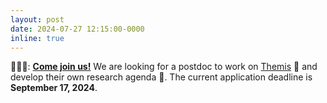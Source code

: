 ```yaml
---
layout: post
date: 2024-07-27 12:15:00-0000
inline: true
---
```


🧑‍🤝‍🧑: **[Come join us!](/join-us/overview/)** We are looking for a postdoc to work on [Themis](/projects/2022_themis) 🥳 and develop their own research agenda 🧠. The current application deadline is **September 17, 2024**.
